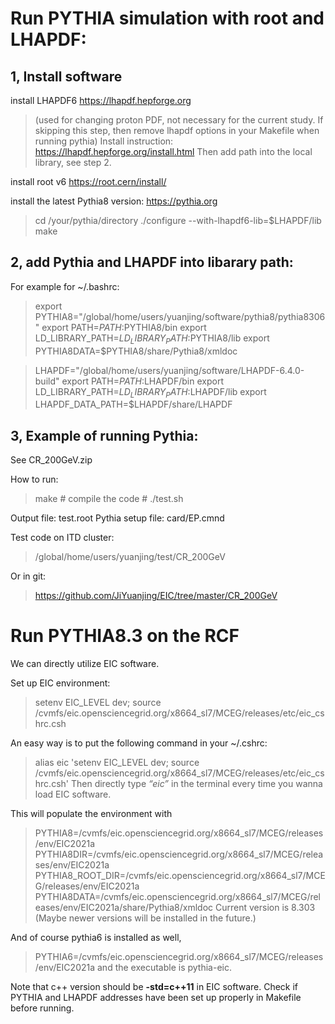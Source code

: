 # Run PYTHIA simulation with root and LHAPDF:

## 1, Install software
install LHAPDF6 https://lhapdf.hepforge.org  
>(used for changing proton PDF, not necessary for the current study. If skipping this step, then remove lhapdf options in your Makefile when running pythia)
>Install instruction: https://lhapdf.hepforge.org/install.html
>Then add path into the local library, see step 2.

install root v6  https://root.cern/install/

 install the latest Pythia8 version: https://pythia.org
>cd /your/pythia/directory
>./configure --with-lhapdf6-lib=$LHAPDF/lib
>make
  
## 2, add Pythia and LHAPDF into libarary path:
 For example for ~/.bashrc:
 >export PYTHIA8="/global/home/users/yuanjing/software/pythia8/pythia8306"
 >export PATH=${PATH}:$PYTHIA8/bin
 >export LD_LIBRARY_PATH=${LD_LIBRARY_PATH}:$PYTHIA8/lib
 >export PYTHIA8DATA=$PYTHIA8/share/Pythia8/xmldoc

 >LHAPDF="/global/home/users/yuanjing/software/LHAPDF-6.4.0-build"
 >export PATH=$PATH:$LHAPDF/bin
 >export LD_LIBRARY_PATH=$LD_LIBRARY_PATH:$LHAPDF/lib
 >export LHAPDF_DATA_PATH=$LHAPDF/share/LHAPDF


## 3, Example of running Pythia:
See CR_200GeV.zip

How to run:
>make   # compile the code #
>./test.sh

Output file: test.root
Pythia setup file: card/EP.cmnd

Test code on ITD cluster:
>/global/home/users/yuanjing/test/CR_200GeV

Or in git:
> https://github.com/JiYuanjing/EIC/tree/master/CR_200GeV


# Run PYTHIA8.3 on the RCF

We can directly utilize EIC software.

Set up EIC environment:
> setenv EIC_LEVEL dev; source /cvmfs/eic.opensciencegrid.org/x8664_sl7/MCEG/releases/etc/eic_cshrc.csh

An easy way is to put the following command in your ~/.cshrc:
> alias eic 'setenv EIC_LEVEL dev; source /cvmfs/eic.opensciencegrid.org/x8664_sl7/MCEG/releases/etc/eic_cshrc.csh'
Then directly type _“eic”_ in the terminal every time you wanna load EIC software.

This will populate the environment with
>PYTHIA8=/cvmfs/eic.opensciencegrid.org/x8664_sl7/MCEG/releases/env/EIC2021a
>PYTHIA8DIR=/cvmfs/eic.opensciencegrid.org/x8664_sl7/MCEG/releases/env/EIC2021a
>PYTHIA8_ROOT_DIR=/cvmfs/eic.opensciencegrid.org/x8664_sl7/MCEG/releases/env/EIC2021a
>PYTHIA8DATA=/cvmfs/eic.opensciencegrid.org/x8664_sl7/MCEG/releases/env/EIC2021a/share/Pythia8/xmldoc
>Current version is 8.303
>(Maybe newer versions will be installed in the future.) 

And of course pythia6 is installed as well,
>PYTHIA6=/cvmfs/eic.opensciencegrid.org/x8664_sl7/MCEG/releases/env/EIC2021a
>and the executable is pythia-eic.

Note that c++ version should be **-std=c++11** in EIC software. Check if PYTHIA and LHAPDF addresses have been set up properly in Makefile before running.
